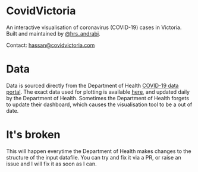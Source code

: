 # CovidVictoria

An interactive visualisation of coronavirus (COVID-19) cases in Victoria. Built and maintained by [@hrs_andrabi](https://twitter.com/hrs_andrabi).

Contact: hassan@covidvictoria.com

# Data

Data is sourced directly from the Department of Health [COVID-19 data portal](https://www.coronavirus.vic.gov.au/victorian-coronavirus-covid-19-data). The exact data used for plotting is available [here](https://docs.google.com/spreadsheets/d/e/2PACX-1vQ9oKYNQhJ6v85dQ9qsybfMfc-eaJ9oKVDZKx-VGUr6szNoTbvsLTzpEaJ3oW_LZTklZbz70hDBUt-d/pub?gid=0&single=true&output=csv), and updated daily by the Department of Health. Sometimes the Department of Health forgets to update their dashboard, which causes the visualisation tool to be a out of date.

# It's broken

This will happen everytime the Department of Health makes changes to the structure of the input datafile. You can try and fix it via a PR, or raise an issue and I will fix it as soon as I can.
